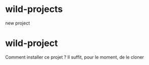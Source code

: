 # wild-projects
new project
# wild-project
Comment installer ce projet ?
Il suffit, pour le moment, de le cloner
